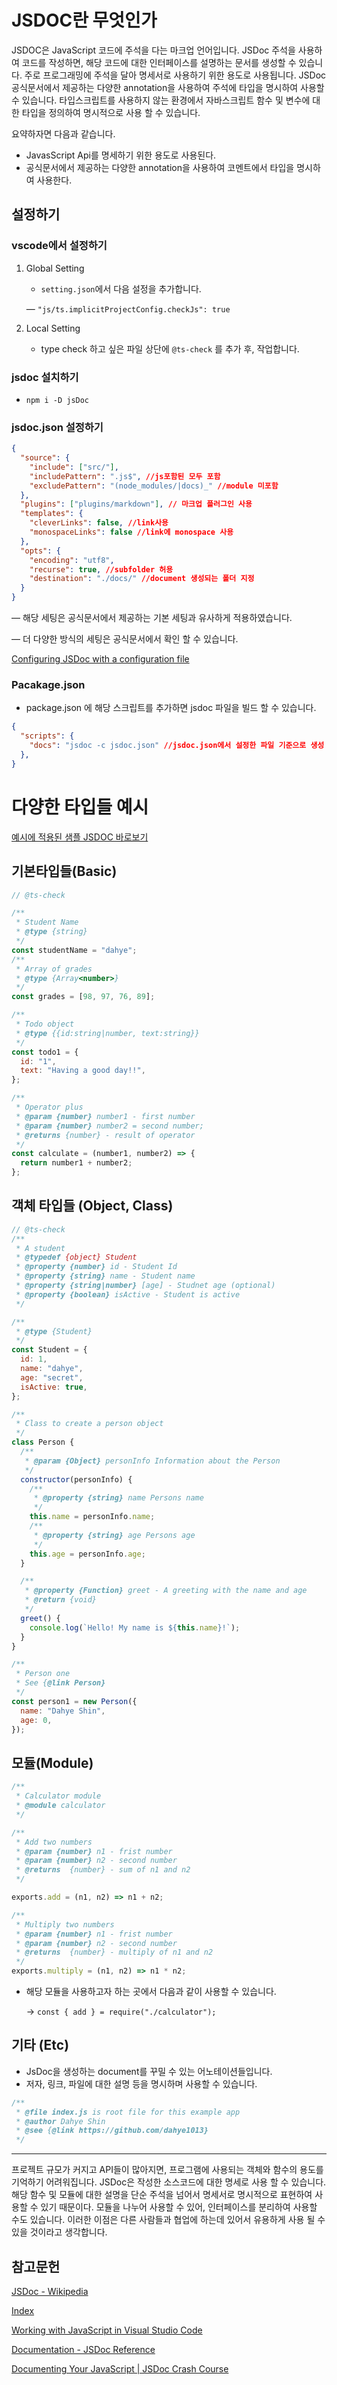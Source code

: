 # JSDOC란 무엇인가

JSDOC은 JavaScript 코드에 주석을 다는 마크업 언어입니다.  JSDoc 주석을 사용하여 코드를 작성하면, 해당 코드에 대한 인터페이스를 설명하는 문서를 생성할 수 있습니다. 주로 프로그래밍에 주석을 달아 명세서로 사용하기 위한 용도로 사용됩니다. JSDoc 공식문서에서 제공하는 다양한 annotation을 사용하여 주석에 타입을 명시하여 사용할 수 있습니다. 타입스크립트를 사용하지 않는 환경에서 자바스크립트 함수 및 변수에 대한 타입을 정의하여 명시적으로 사용 할 수 있습니다.

요약하자면 다음과 같습니다.

- JavasScript Api를 명세하기 위한 용도로 사용된다.
- 공식문서에서 제공하는 다양한 annotation을 사용하여 코멘트에서 타입을 명시하여 사용한다.

## 설정하기

### vscode에서 설정하기

1. Global Setting
    - `setting.json`에서 다음 설정을 추가합니다.
    
     — `"js/ts.implicitProjectConfig.checkJs": true`
    
2. Local Setting
    - type check 하고 싶은 파일 상단에 `@ts-check` 를 추가 후, 작업합니다.

### jsdoc 설치하기

- `npm i -D jsDoc`

### jsdoc.json 설정하기

```json
{
  "source": {
    "include": ["src/"],
    "includePattern": ".js$", //js포함된 모두 포함
    "excludePattern": "(node_modules/|docs)_" //module 미포함
  },
  "plugins": ["plugins/markdown"], // 마크업 플러그인 사용
  "templates": {
    "cleverLinks": false, //link사용
    "monospaceLinks": false //link에 monospace 사용
  },
  "opts": {
    "encoding": "utf8",
    "recurse": true, //subfolder 허용
    "destination": "./docs/" //document 생성되는 폴더 지정
  }
}
```

— 해당 세팅은 공식문서에서 제공하는 기본 세팅과 유사하게 적용하였습니다.

— 더 다양한 방식의 세팅은 공식문서에서 확인 할 수 있습니다.

[Configuring JSDoc with a configuration file](https://jsdoc.app/about-configuring-jsdoc.html)

### Pacakage.json

- package.json 에 해당 스크립트를 추가하면 jsdoc 파일을 빌드 할 수 있습니다.

```json
{
  "scripts": {
    "docs": "jsdoc -c jsdoc.json" //jsdoc.json에서 설정한 파일 기준으로 생성
  },
}
```

# 다양한 타입들 예시

[예시에 적용된 샘플 JSDOC 바로보기](https://dahye1013.github.io/crash-jsdoc-custom-template/)

##

## 기본타입들(Basic)

```jsx
// @ts-check

/**
 * Student Name
 * @type {string}
 */
const studentName = "dahye";
/**
 * Array of grades
 * @type {Array<number>}
 */
const grades = [98, 97, 76, 89];

/**
 * Todo object
 * @type {{id:string|number, text:string}}
 */
const todo1 = {
  id: "1",
  text: "Having a good day!!",
};

/**
 * Operator plus
 * @param {number} number1 - first number
 * @param {number} number2 = second number;
 * @returns {number} - result of operator
 */
const calculate = (number1, number2) => {
  return number1 + number2;
};
```

## 객체 타입들 (Object, Class)

```jsx
// @ts-check
/**
 * A student
 * @typedef {object} Student
 * @property {number} id - Student Id
 * @property {string} name - Student name
 * @property {string|number} [age] - Studnet age (optional)
 * @property {boolean} isActive - Student is active
 */

/**
 * @type {Student}
 */
const Student = {
  id: 1,
  name: "dahye",
  age: "secret",
  isActive: true,
};

/**
 * Class to create a person object
 */
class Person {
  /**
   * @param {Object} personInfo Information about the Person
   */
  constructor(personInfo) {
    /**
     * @property {string} name Persons name
     */
    this.name = personInfo.name;
    /**
     * @property {string} age Persons age
     */
    this.age = personInfo.age;
  }

  /**
   * @property {Function} greet - A greeting with the name and age
   * @return {void}
   */
  greet() {
    console.log(`Hello! My name is ${this.name}!`);
  }
}

/**
 * Person one
 * See {@link Person}
 */
const person1 = new Person({
  name: "Dahye Shin",
  age: 0,
});
```

## 모듈(Module)

```jsx
/**
 * Calculator module
 * @module calculator
 */

/**
 * Add two numbers
 * @param {number} n1 - frist number
 * @param {number} n2 - second number
 * @returns  {number} - sum of n1 and n2
 */

exports.add = (n1, n2) => n1 + n2;

/**
 * Multiply two numbers
 * @param {number} n1 - frist number
 * @param {number} n2 - second number
 * @returns  {number} - multiply of n1 and n2
 */
exports.multiply = (n1, n2) => n1 * n2;
```

- 해당 모듈을 사용하고자 하는 곳에서 다음과 같이 사용할 수 있습니다.
    
    → `const { add } = require("./calculator");`
    

## 기타 (Etc)

- JsDoc을 생성하는 document를 꾸밀 수 있는 어노테이션들입니다.
- 저자, 링크, 파일에 대한 설명 등을 명시하며 사용할 수 있습니다.

```jsx
/**
 * @file index.js is root file for this example app
 * @author Dahye Shin
 * @see {@link https://github.com/dahye1013}
 */
```

---



프로젝트 규모가 커지고 API들이 많아지면, 프로그램에 사용되는 객체와 함수의 용도를 기억하기 어려워집니다.  JSDoc은 작성한 소스코드에 대한 명세로 사용 할 수 있습니다. 해당 함수 및 모듈에 대한 설명을 단순 주석을 넘어서 명세서로 명시적으로 표현하여 사용할 수 있기 때문이다. 모듈을 나누어 사용할 수 있어, 인터페이스를 분리하여 사용할 수도 있습니다. 이러한 이점은 다른 사람들과 협업에 하는데 있어서 유용하게 사용 될 수 있을 것이라고 생각합니다.

## 참고문헌

[JSDoc - Wikipedia](https://en.wikipedia.org/wiki/JSDoc)

[Index](https://jsdoc.app/)

[Working with JavaScript in Visual Studio Code](https://code.visualstudio.com/docs/nodejs/working-with-javascript)

[Documentation - JSDoc Reference](https://www.typescriptlang.org/docs/handbook/jsdoc-supported-types.html)

[Documenting Your JavaScript | JSDoc Crash Course](https://www.youtube.com/watch?v=YK-GurROGIg)
